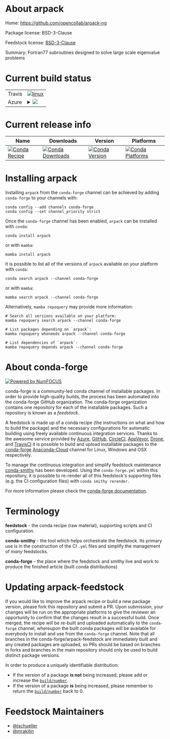 About arpack
============

Home: https://github.com/opencollab/arpack-ng

Package license: BSD-3-Clause

Feedstock license: [BSD-3-Clause](https://github.com/conda-forge/arpack-feedstock/blob/main/LICENSE.txt)

Summary: Fortran77 subroutines designed to solve large scale eigenvalue problems

Current build status
====================


<table><tr>
    <td>Travis</td>
    <td>
      <a href="https://app.travis-ci.com/conda-forge/arpack-feedstock">
        <img alt="linux" src="https://img.shields.io/travis/com/conda-forge/arpack-feedstock/main.svg?label=Linux">
      </a>
    </td>
  </tr>
    
  <tr>
    <td>Azure</td>
    <td>
      <details>
        <summary>
          <a href="https://dev.azure.com/conda-forge/feedstock-builds/_build/latest?definitionId=52&branchName=main">
            <img src="https://dev.azure.com/conda-forge/feedstock-builds/_apis/build/status/arpack-feedstock?branchName=main">
          </a>
        </summary>
        <table>
          <thead><tr><th>Variant</th><th>Status</th></tr></thead>
          <tbody><tr>
              <td>linux_64_mpimpich</td>
              <td>
                <a href="https://dev.azure.com/conda-forge/feedstock-builds/_build/latest?definitionId=52&branchName=main">
                  <img src="https://dev.azure.com/conda-forge/feedstock-builds/_apis/build/status/arpack-feedstock?branchName=main&jobName=linux&configuration=linux_64_mpimpich" alt="variant">
                </a>
              </td>
            </tr><tr>
              <td>linux_64_mpinompi</td>
              <td>
                <a href="https://dev.azure.com/conda-forge/feedstock-builds/_build/latest?definitionId=52&branchName=main">
                  <img src="https://dev.azure.com/conda-forge/feedstock-builds/_apis/build/status/arpack-feedstock?branchName=main&jobName=linux&configuration=linux_64_mpinompi" alt="variant">
                </a>
              </td>
            </tr><tr>
              <td>linux_64_mpiopenmpi</td>
              <td>
                <a href="https://dev.azure.com/conda-forge/feedstock-builds/_build/latest?definitionId=52&branchName=main">
                  <img src="https://dev.azure.com/conda-forge/feedstock-builds/_apis/build/status/arpack-feedstock?branchName=main&jobName=linux&configuration=linux_64_mpiopenmpi" alt="variant">
                </a>
              </td>
            </tr><tr>
              <td>linux_aarch64_mpimpich</td>
              <td>
                <a href="https://dev.azure.com/conda-forge/feedstock-builds/_build/latest?definitionId=52&branchName=main">
                  <img src="https://dev.azure.com/conda-forge/feedstock-builds/_apis/build/status/arpack-feedstock?branchName=main&jobName=linux&configuration=linux_aarch64_mpimpich" alt="variant">
                </a>
              </td>
            </tr><tr>
              <td>linux_aarch64_mpinompi</td>
              <td>
                <a href="https://dev.azure.com/conda-forge/feedstock-builds/_build/latest?definitionId=52&branchName=main">
                  <img src="https://dev.azure.com/conda-forge/feedstock-builds/_apis/build/status/arpack-feedstock?branchName=main&jobName=linux&configuration=linux_aarch64_mpinompi" alt="variant">
                </a>
              </td>
            </tr><tr>
              <td>linux_aarch64_mpiopenmpi</td>
              <td>
                <a href="https://dev.azure.com/conda-forge/feedstock-builds/_build/latest?definitionId=52&branchName=main">
                  <img src="https://dev.azure.com/conda-forge/feedstock-builds/_apis/build/status/arpack-feedstock?branchName=main&jobName=linux&configuration=linux_aarch64_mpiopenmpi" alt="variant">
                </a>
              </td>
            </tr><tr>
              <td>linux_ppc64le_mpimpich</td>
              <td>
                <a href="https://dev.azure.com/conda-forge/feedstock-builds/_build/latest?definitionId=52&branchName=main">
                  <img src="https://dev.azure.com/conda-forge/feedstock-builds/_apis/build/status/arpack-feedstock?branchName=main&jobName=linux&configuration=linux_ppc64le_mpimpich" alt="variant">
                </a>
              </td>
            </tr><tr>
              <td>linux_ppc64le_mpinompi</td>
              <td>
                <a href="https://dev.azure.com/conda-forge/feedstock-builds/_build/latest?definitionId=52&branchName=main">
                  <img src="https://dev.azure.com/conda-forge/feedstock-builds/_apis/build/status/arpack-feedstock?branchName=main&jobName=linux&configuration=linux_ppc64le_mpinompi" alt="variant">
                </a>
              </td>
            </tr><tr>
              <td>linux_ppc64le_mpiopenmpi</td>
              <td>
                <a href="https://dev.azure.com/conda-forge/feedstock-builds/_build/latest?definitionId=52&branchName=main">
                  <img src="https://dev.azure.com/conda-forge/feedstock-builds/_apis/build/status/arpack-feedstock?branchName=main&jobName=linux&configuration=linux_ppc64le_mpiopenmpi" alt="variant">
                </a>
              </td>
            </tr><tr>
              <td>osx_64_mpimpich</td>
              <td>
                <a href="https://dev.azure.com/conda-forge/feedstock-builds/_build/latest?definitionId=52&branchName=main">
                  <img src="https://dev.azure.com/conda-forge/feedstock-builds/_apis/build/status/arpack-feedstock?branchName=main&jobName=osx&configuration=osx_64_mpimpich" alt="variant">
                </a>
              </td>
            </tr><tr>
              <td>osx_64_mpinompi</td>
              <td>
                <a href="https://dev.azure.com/conda-forge/feedstock-builds/_build/latest?definitionId=52&branchName=main">
                  <img src="https://dev.azure.com/conda-forge/feedstock-builds/_apis/build/status/arpack-feedstock?branchName=main&jobName=osx&configuration=osx_64_mpinompi" alt="variant">
                </a>
              </td>
            </tr><tr>
              <td>osx_64_mpiopenmpi</td>
              <td>
                <a href="https://dev.azure.com/conda-forge/feedstock-builds/_build/latest?definitionId=52&branchName=main">
                  <img src="https://dev.azure.com/conda-forge/feedstock-builds/_apis/build/status/arpack-feedstock?branchName=main&jobName=osx&configuration=osx_64_mpiopenmpi" alt="variant">
                </a>
              </td>
            </tr><tr>
              <td>osx_arm64</td>
              <td>
                <a href="https://dev.azure.com/conda-forge/feedstock-builds/_build/latest?definitionId=52&branchName=main">
                  <img src="https://dev.azure.com/conda-forge/feedstock-builds/_apis/build/status/arpack-feedstock?branchName=main&jobName=osx&configuration=osx_arm64_" alt="variant">
                </a>
              </td>
            </tr><tr>
              <td>win_64</td>
              <td>
                <a href="https://dev.azure.com/conda-forge/feedstock-builds/_build/latest?definitionId=52&branchName=main">
                  <img src="https://dev.azure.com/conda-forge/feedstock-builds/_apis/build/status/arpack-feedstock?branchName=main&jobName=win&configuration=win_64_" alt="variant">
                </a>
              </td>
            </tr>
          </tbody>
        </table>
      </details>
    </td>
  </tr>
</table>

Current release info
====================

| Name | Downloads | Version | Platforms |
| --- | --- | --- | --- |
| [![Conda Recipe](https://img.shields.io/badge/recipe-arpack-green.svg)](https://anaconda.org/conda-forge/arpack) | [![Conda Downloads](https://img.shields.io/conda/dn/conda-forge/arpack.svg)](https://anaconda.org/conda-forge/arpack) | [![Conda Version](https://img.shields.io/conda/vn/conda-forge/arpack.svg)](https://anaconda.org/conda-forge/arpack) | [![Conda Platforms](https://img.shields.io/conda/pn/conda-forge/arpack.svg)](https://anaconda.org/conda-forge/arpack) |

Installing arpack
=================

Installing `arpack` from the `conda-forge` channel can be achieved by adding `conda-forge` to your channels with:

```
conda config --add channels conda-forge
conda config --set channel_priority strict
```

Once the `conda-forge` channel has been enabled, `arpack` can be installed with `conda`:

```
conda install arpack
```

or with `mamba`:

```
mamba install arpack
```

It is possible to list all of the versions of `arpack` available on your platform with `conda`:

```
conda search arpack --channel conda-forge
```

or with `mamba`:

```
mamba search arpack --channel conda-forge
```

Alternatively, `mamba repoquery` may provide more information:

```
# Search all versions available on your platform:
mamba repoquery search arpack --channel conda-forge

# List packages depending on `arpack`:
mamba repoquery whoneeds arpack --channel conda-forge

# List dependencies of `arpack`:
mamba repoquery depends arpack --channel conda-forge
```


About conda-forge
=================

[![Powered by
NumFOCUS](https://img.shields.io/badge/powered%20by-NumFOCUS-orange.svg?style=flat&colorA=E1523D&colorB=007D8A)](https://numfocus.org)

conda-forge is a community-led conda channel of installable packages.
In order to provide high-quality builds, the process has been automated into the
conda-forge GitHub organization. The conda-forge organization contains one repository
for each of the installable packages. Such a repository is known as a *feedstock*.

A feedstock is made up of a conda recipe (the instructions on what and how to build
the package) and the necessary configurations for automatic building using freely
available continuous integration services. Thanks to the awesome service provided by
[Azure](https://azure.microsoft.com/en-us/services/devops/), [GitHub](https://github.com/),
[CircleCI](https://circleci.com/), [AppVeyor](https://www.appveyor.com/),
[Drone](https://cloud.drone.io/welcome), and [TravisCI](https://travis-ci.com/)
it is possible to build and upload installable packages to the
[conda-forge](https://anaconda.org/conda-forge) [Anaconda-Cloud](https://anaconda.org/)
channel for Linux, Windows and OSX respectively.

To manage the continuous integration and simplify feedstock maintenance
[conda-smithy](https://github.com/conda-forge/conda-smithy) has been developed.
Using the ``conda-forge.yml`` within this repository, it is possible to re-render all of
this feedstock's supporting files (e.g. the CI configuration files) with ``conda smithy rerender``.

For more information please check the [conda-forge documentation](https://conda-forge.org/docs/).

Terminology
===========

**feedstock** - the conda recipe (raw material), supporting scripts and CI configuration.

**conda-smithy** - the tool which helps orchestrate the feedstock.
                   Its primary use is in the construction of the CI ``.yml`` files
                   and simplify the management of *many* feedstocks.

**conda-forge** - the place where the feedstock and smithy live and work to
                  produce the finished article (built conda distributions)


Updating arpack-feedstock
=========================

If you would like to improve the arpack recipe or build a new
package version, please fork this repository and submit a PR. Upon submission,
your changes will be run on the appropriate platforms to give the reviewer an
opportunity to confirm that the changes result in a successful build. Once
merged, the recipe will be re-built and uploaded automatically to the
`conda-forge` channel, whereupon the built conda packages will be available for
everybody to install and use from the `conda-forge` channel.
Note that all branches in the conda-forge/arpack-feedstock are
immediately built and any created packages are uploaded, so PRs should be based
on branches in forks and branches in the main repository should only be used to
build distinct package versions.

In order to produce a uniquely identifiable distribution:
 * If the version of a package **is not** being increased, please add or increase
   the [``build/number``](https://docs.conda.io/projects/conda-build/en/latest/resources/define-metadata.html#build-number-and-string).
 * If the version of a package **is** being increased, please remember to return
   the [``build/number``](https://docs.conda.io/projects/conda-build/en/latest/resources/define-metadata.html#build-number-and-string)
   back to 0.

Feedstock Maintainers
=====================

* [@jschueller](https://github.com/jschueller/)
* [@mrakitin](https://github.com/mrakitin/)

